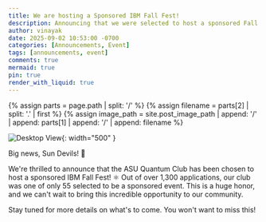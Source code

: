 ```yaml
---
title: We are hosting a Sponsored IBM Fall Fest!
description: Announcing that we were selected to host a sponsored Fall Fest event by IBM
author: vinayak
date: 2025-09-02 10:53:00 -0700
categories: [Announcements, Event]
tags: [announcements, event]
comments: true
mermaid: true
pin: true
render_with_liquid: true
---
```


{% assign parts = page.path | split: '/' %}
{% assign filename = parts[2] | split: '.' | first %}
{% assign image_path = site.post_image_path | append: '/' | append: parts[1] | append: '/' | append: filename %}

![Desktop View]({{image_path}}/invite.png){: width="500" }

Big news, Sun Devils! 🔱

We're thrilled to announce that the ASU Quantum Club has been chosen to host a sponsored IBM Fall Fest! ⚛️
Out of over 1,300 applications, our club was one of only 55 selected to be a sponsored event. This is a huge honor, and we can't wait to bring this incredible opportunity to our community.

Stay tuned for more details on what's to come. You won't want to miss this!